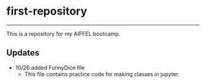 # first-repository
---
This is a repository for my AIFFEL bootcamp.

## Updates

- 10/26 added FunnyDice file
    - This file contains practice code for making classes in jupyter.
